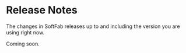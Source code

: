 # Release Notes

The changes in SoftFab releases up to and including the version you are using right now.

Coming soon.
